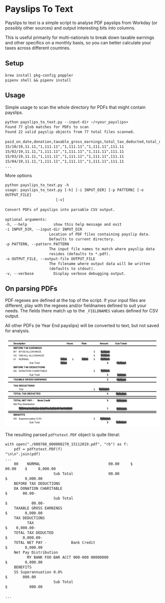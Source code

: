 # Payslips To Text
Payslips to text is a simple script to analyse PDF payslips from Workday (or possibly other sources) and output interesting bits into columns.

This is useful primarily for multi-nationals to break down taxable earnings and other specifics on a monthly basis, so you can better calculate your taxes across different countries.

## Setup
    brew install pkg-config poppler
    pipenv shell && pipenv install

## Usage
 Simple usage to scan the whole directory for PDFs that might contain payslips.

    python payslips_to_text.py --input-dir ~/<your_payslips>
    Found 77 glob matches for PDFs to scan
    Found 22 valid payslip objects from 77 total files scanned.
    
    paid_on_date,donation,taxable_gross_earnings,total_tax_deducted,total_net_pay,superannuation
    15/10/19,11.11,"1,111.11","1,111.11","1,111.11",111.11
    15/02/19,11.11,"1,111.11","1,111.11","1,111.11",111.11
    15/03/19,11.11,"1,111.11","1,111.11","1,111.11",111.11
    15/04/19,11.11,"1,111.11","1,111.11","1,111.11",111.11
    ...

More options

    python payslips_to_text.py -h                     
    usage: payslips_to_text.py [-h] [-i INPUT_DIR] [-p PATTERN] [-o OUTPUT_FILE]
                           [-v]

    Convert PDFs of payslips into parsable CSV output.

    optional arguments:
    -h, --help            show this help message and exit
    -i INPUT_DIR, --input-dir INPUT_DIR
                        Location of PDF files containing payslip data.
                        Defaults to current directory.
    -p PATTERN, --pattern PATTERN
                        The input file names to match where payslip data
                        resides (defaults to *.pdf).
    -o OUTPUT_FILE, --output-file OUTPUT_FILE
                        The filename where output data will be written
                        (defaults to stdout).
    -v, --verbose         Display verbose debugging output.


## On parsing PDFs
PDF regexes are defined at the top of the script. If your input files are different, play with the regexes and/or fieldnames defined to suit your needs. The fields there match up to the `_FIELDNAMES` values defined for CSV output.

All other PDFs (ie Year End payslips) will be converted to text, but not saved for analysis.

![sample_payslip](./sample_payslip.png)

The resulting parsed `pdftotext.PDF` object is quite literal:

    with open("./000788_000000270_15112019.pdf", "rb") as f:
        pdf = pdftotext.PDF(f)
    "\n\n".join(pdf)
    ...
        00    NORMAL                               00.00     $        00.00    $     0,000.00
                          Sub Total                00.00                                   $        0,000.00
        BEFORE TAX DEDUCTIONS
        DA DONATION CHARITABLE                                                 $       00.00-
                          Sub Total                                                        $           00.00-
        TAXABLE GROSS EARNINGS                                                             $        0,000.00
        TAX DEDUCTIONS
              TAX                                                              $    0,000.00-
        TOTAL TAX DEDUCTED                                                                 $       0,000.00-
        TOTAL NET PAY -           Bank Credit                                              $        0,000.00
        Net Pay Distribution
              MY BANK FOO BAR ACCT 000-000 00000000                                     $        0,000.00
        BENEFITS
        SS Superannuation 0.0%                                                 $       000.00
                          Sub Total                                                        $          000.00

    ...
